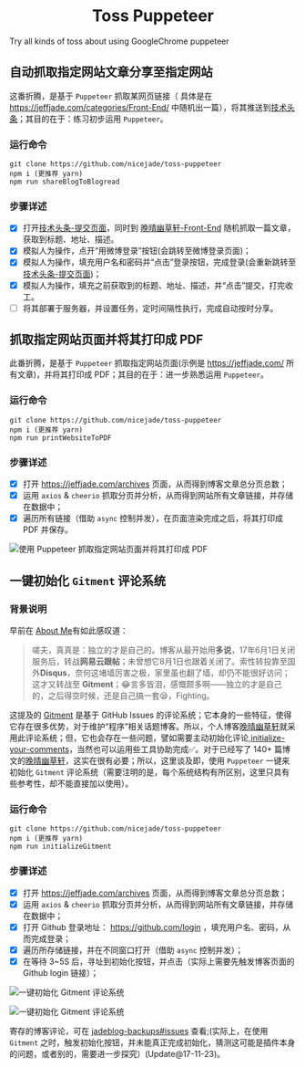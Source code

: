 <h1 align="center">Toss Puppeteer</h1>
Try all kinds of toss about using GoogleChrome puppeteer

## 自动抓取指定网站文章分享至指定网站

这番折腾，是基于 `Puppeteer` 抓取某网页链接（ 具体是在 https://jeffjade.com/categories/Front-End/ 中随机出一篇），将其推送到[技术头条](http://blogread.cn/news/)；其目的在于：练习初步运用 `Puppeteer`。

### 运行命令
```
git clone https://github.com/nicejade/toss-puppeteer
npm i (更推荐 yarn)
npm run shareBlogToBlogread
```
### 步骤详述
- [X] 打开[技术头条-提交页面](http://blogread.cn/news/submit.php)，同时到 [晚晴幽草轩-Front-End](https://jeffjade.com/categories/Front-End/) 随机抓取一篇文章，获取到标题、地址、描述。
- [X] 模拟人为操作，点开“用微博登录”按钮(会跳转至微博登录页面)；
- [X] 模拟人为操作，填充用户名和密码并“点击”登录按钮，完成登录(会重新跳转至[技术头条-提交页面](http://blogread.cn/news/submit.php))；
- [X] 模拟人为操作，填充之前获取到的标题、地址、描述，并“点击”提交，打完收工。
- [ ] 将其部署于服务器，并设置任务，定时间隔性执行，完成自动按时分享。

## 抓取指定网站页面并将其打印成 PDF

此番折腾，是基于 `Puppeteer` 抓取指定网站页面(示例是 https://jeffjade.com/  所有文章)，并将其打印成 PDF；其目的在于：进一步熟悉运用 `Puppeteer`。

### 运行命令
```
git clone https://github.com/nicejade/toss-puppeteer
npm i (更推荐 yarn)
npm run printWebsiteToPDF
```

### 步骤详述
- [X] 打开 https://jeffjade.com/archives 页面，从而得到博客文章总分页总数；
- [X] 运用 `axios` & `cheerio` 抓取分页并分析，从而得到网站所有文章链接，并存储在数据中；
- [X] 遍历所有链接（借助 `async` 控制并发），在页面渲染完成之后，将其打印成 PDF 并保存。

![使用 Puppeteer 抓取指定网站页面并将其打印成 PDF](https://raw.githubusercontent.com/nicejade/toss-puppeteer/master/screenshot/jeffjade-pdf.png)

## 一键初始化 `Gitment` 评论系统

### **背景说明** 

早前在 [About Me](https://jeffjade.com/About/)有如此感叹道：
>嗟夫，真真是：独立的才是自己的。博客从最开始用**多说**，17年6月1日关闭服务后，转战**网易云跟帖**；未曾想它8月1日也跟着关闭了。索性转投靠至国外**Disqus**，奈何这堵墙厉害之极，家里虽也翻了墙，却仍不能很好访问；这才又转战至 **Gitment**；😂言多皆泪，感慨颇多啊——独立的才是自己的，之后得空时候，还是自己搞一套😪，Fighting。

这提及的 [Gitment](https://github.com/imsun/gitment) 是基于 GitHub Issues 的评论系统；它本身的一些特征，使得它存在很多优势，对于维护“程序”相关话题博客。所以，个人博客[晚晴幽草轩](https://jeffjade.com)就采用此评论系统；但，它也会存在一些问题，譬如需要主动初始化评论,[initialize-your-comments](https://github.com/imsun/gitment#4-initialize-your-comments)，当然也可以运用些工具协助完成✅。对于已经写了 140+ 篇博文的[晚晴幽草轩](https://jeffjade.com)，这实在很有必要；所以，这里谈及即，使用 `Puppeteer` 一键来初始化 `Gitment` 评论系统（需要注明的是，每个系统结构有所区别，这里只具有些参考性，却不能直接加以使用）。

### 运行命令
```
git clone https://github.com/nicejade/toss-puppeteer
npm i (更推荐 yarn)
npm run initializeGitment
```

### 步骤详述
- [X] 打开 https://jeffjade.com/archives 页面，从而得到博客文章总分页总数；
- [X] 运用 `axios` & `cheerio` 抓取分页并分析，从而得到网站所有文章链接，并存储在数据中；
- [X] 打开 Github 登录地址： https://github.com/login ，填充用户名、密码，从而完成登录；
- [X] 遍历所存储链接，并在不同窗口打开（借助 `async` 控制并发）；
- [X] 在等待 3~5S 后，寻址到初始化按钮，并点击（实际上需要先触发博客页面的 Github login 链接）；

![一键初始化 Gitment 评论系统](https://raw.githubusercontent.com/nicejade/toss-puppeteer/master/screenshot/gitment01.png)

![一键初始化 Gitment 评论系统](https://raw.githubusercontent.com/nicejade/toss-puppeteer/master/screenshot/gitment02.png)

寄存的博客评论，可在 [jadeblog-backups#issues](https://github.com/nicejade/jadeblog-backups/issues) 查看;(实际上，在使用 `Gitment` 之时，触发初始化按钮，并未能真正完成初始化，猜测这可能是插件本身的问题，或者别的，需要进一步探究）(Update@17-11-23)。